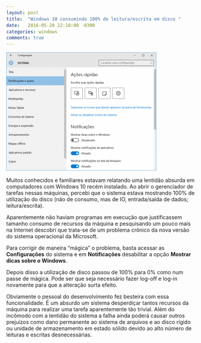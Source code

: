 ```yaml
---
layout: post
title:  "Windows 10 consumindo 100% de leitura/escrita em disco "
date:   2016-05-28 22:18:00 -0300
categories: windows
comments: true
---
```

![Windows](/assets/images/2016-05-28-windows.png)

Muitos conhecidos e familiares estavam relatando uma lentidão absurda em computadores com Windows 10 recém instalado. Ao abrir o gerenciador de tarefas nessas máquinas, percebi que o sistema estava mostrando 100% de utilização do disco (não de consumo, mas de IO, entrada/saída de dados; leitura/escrita).

Aparentemente não haviam programas em execução que justificassem tamanho consumo de recursos da máquina e pesquisando um pouco mais na Internet descobri que trata-se de um problema crônico da nova versão do sistema operacional da Microsoft.

Para corrigir de maneira “mágica” o problema, basta acessar as **Configurações** do sistema e em **Notificações** desabilitar a opção **Mostrar dicas sobre o Windows**.

Depois disso a utilização de disco passou de 100% para 0% como num passe de mágica. Pode ser que seja necessário fazer log-off e log-in novamente para que a alteração surta efeito.

Obviamente o pessoal do desenvolvimento fez besteira com essa funcionalidade. É um absurdo um sistema desperdiçar tantos recursos da máquina para realizar uma tarefa aparentemente tão trivial. Além do incômodo com a lentidão do sistema a falha ainda poderá causar outros prejuízos como dano permanente ao sistema de arquivos e ao disco rígido ou unidade de armazenamento em estado sólido devido ao alto número de leituras e escritas desnecessárias.
